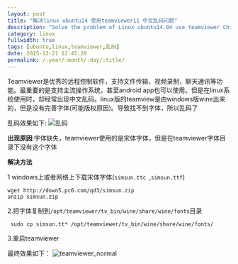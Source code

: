 ```yaml
---
layout: post
title: "解决linux ubuntu14 使用teamviewer11 中文乱码问题"
description: "Solve the problem of Linux ubuntu14.04 use teamviewer Chinese garbled"
category: linux
fullwidth: true
tags: [ubuntu,linux,teamviewer,乱码]
date: 2015-12-21 12:45:28
permalink: /:year/:month/:day/:title/
---
```

Teamviewer是优秀的远程控制软件，支持文件传输，视频录制，聊天通讯等功能。最重要的是支持主流操作系统，甚至android app也可以使用。但是在linux系统使用时，却经常出现中文乱码。linux版的teamview是由windows版wine出来的，但是没有完善字体(可能版权原因)。导致找不到字体，所以乱码了<!-- more -->

乱码效果如下:
![乱码](http://7xivpo.com1.z0.glb.clouddn.com/teamviewer_garbled.png)

**出现原因**:字体缺失，teamviewer使用的是宋体字体，但是在teamviewer字体目录下没有这个字体

**解决方法**

1 windows上或者网络上下载宋体字体(`simsun.ttc `,`simsun.ttf`)

```shell
wget http://down5.pc6.com/qd3/simsun.zip
unzip simsun.zip
```
2.把字体复制到`/opt/teamviewer/tv_bin/wine/share/wine/fonts`目录

```shell
 sudo cp simsun.tt* /opt/teamviewer/tv_bin/wine/share/wine/fonts/
```

3.重启teamviewer

最终效果如下：
![teamviewer_normal](http://7xivpo.com1.z0.glb.clouddn.com/teamviewer_normal.png)


